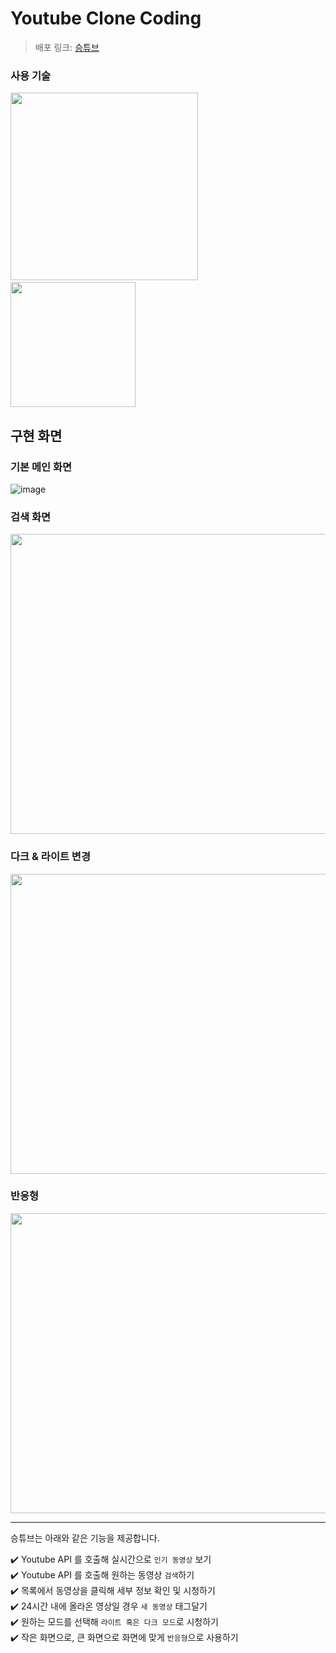 # Youtube Clone Coding

> 배포 링크: [승튜브](https://shtube.netlify.app/)

### 사용 기술

<img src="https://logos-download.com/wp-content/uploads/2016/09/React_logo_wordmark.png" width="300"></img>  &nbsp;&nbsp;&nbsp;&nbsp;&nbsp;
<img src="https://user-images.githubusercontent.com/43411599/117172452-cbf80d00-ae06-11eb-82bb-1c7c9048a5db.png" width="200"></img>


## 구현 화면
### 기본 메인 화면

![image](https://user-images.githubusercontent.com/43411599/109307483-0fbd1c00-7884-11eb-9d85-0598c89b3310.png)

### 검색 화면

<img src="https://user-images.githubusercontent.com/43411599/117168304-fd6ed980-ae02-11eb-8145-6681246a3d1c.gif" width="720" height="480">

### 다크 & 라이트 변경
<img src="https://user-images.githubusercontent.com/43411599/117168273-f8118f00-ae02-11eb-92d0-679a8a02a994.gif" width="720" height="480">

### 반응형
<img src="https://user-images.githubusercontent.com/43411599/117171630-001efe00-ae06-11eb-9f31-1625db025e94.gif" width="720" height="480">

---

승튜브는 아래와 같은 기능을 제공합니다.
<br />

✔️ Youtube API 를 호출해 실시간으로 `인기 동영상` 보기 <br />
✔️ Youtube API 를 호출해 원하는 동영상 `검색`하기 <br />
✔️ 목록에서 동영상을 클릭해 세부 정보 확인 및 시청하기 <br />
✔️ 24시간 내에 올라온 영상일 경우 `새 동영상` 태그달기 <br />
✔️ 원하는 모드를 선택해 `라이트 혹은 다크 모드`로 시청하기 <br />
✔️ 작은 화면으로, 큰 화면으로 화면에 맞게 `반응형`으로 사용하기 <br />
